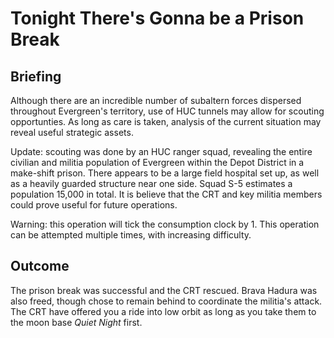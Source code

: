 # Tonight There's Gonna be a Prison Break
## Briefing

Although there are an incredible number of subaltern forces dispersed throughout Evergreen's territory, use of HUC tunnels may allow for scouting opportunties. As long as care is taken, analysis of the current situation may reveal useful strategic assets.

Update: scouting was done by an HUC ranger squad, revealing the entire civilian and militia population of Evergreen within the Depot District in a make-shift prison. There appears to be a large field hospital set up, as well as a heavily guarded structure near one side. Squad S-5 estimates a population 15,000 in total. It is believe that the CRT and key militia members could prove useful for future operations.

Warning: this operation will tick the consumption clock by 1. This operation can be attempted multiple times, with increasing difficulty.

## Outcome
The prison break was successful and the CRT rescued. Brava Hadura was also freed, though chose to remain behind to coordinate the militia's attack. The CRT have offered you a ride into low orbit as long as you take them to the moon base *Quiet Night* first.